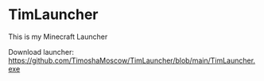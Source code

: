 # TimLauncher
This is my Minecraft Launcher

Download launcher: https://github.com/TimoshaMoscow/TimLauncher/blob/main/TimLauncher.exe
